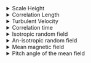 <details>
  <summary> Scale Height</summary>
  
  ![Image Alt Text](scalh2a.png)
  
</details>
<details>
  <summary> Correlation Length </summary>
  
  ![Image Alt Text](scall2a.png)
  
</details>
<details>
  <summary> Turbulent Velocity </summary>
  
  ![Image Alt Text](scalu2a.png)
  
</details>
<details>
  <summary> Correlation time </summary>
  
  ![Image Alt Text](scalt2a.png)
  
</details>
<details>
  <summary> Isotropic random field </summary>
  
  ![Image Alt Text](scalb_{iso}2a.png)
  
</details>
<details>
  <summary> An-isotropic random field </summary>
  
  ![Image Alt Text](scalb_{ani}2a.png)
  
</details>
<details>
  <summary> Mean magnetic field </summary>
  
  ![Image Alt Text](scalBbar2a.png)
  
</details>
<details>
  <summary> Pitch angle of the mean field </summary>
  
  ![Image Alt Text](scaltanp_{B}2a.png)
  
</details>
<blockquote>
</blockquote>
